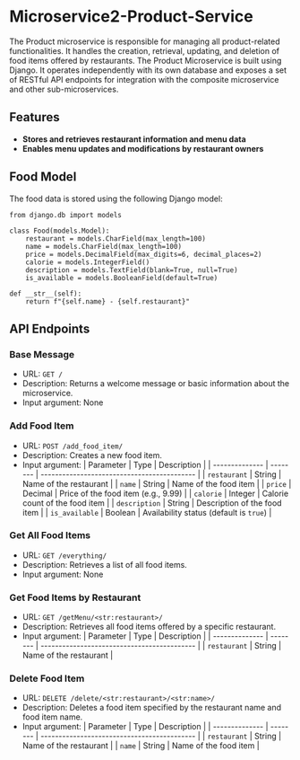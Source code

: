 # Microservice2-Product-Service
The Product microservice is responsible for managing all product-related functionalities. It handles the creation, retrieval, updating, and deletion of food items offered by restaurants. The Product Microservice is built using Django. It operates independently with its own database and exposes a set of RESTful API endpoints for integration with the composite microservice and other sub-microservices.

## Features
- **Stores and retrieves restaurant information and menu data**
- **Enables menu updates and modifications by restaurant owners**

## Food Model
The food data is stored using the following Django model:
```
from django.db import models

class Food(models.Model):
    restaurant = models.CharField(max_length=100)
    name = models.CharField(max_length=100)
    price = models.DecimalField(max_digits=6, decimal_places=2)
    calorie = models.IntegerField()
    description = models.TextField(blank=True, null=True)
    is_available = models.BooleanField(default=True)

def __str__(self):
    return f"{self.name} - {self.restaurant}"
```

## API Endpoints

### Base Message
- URL: ```GET /```
- Description: Returns a welcome message or basic information about the microservice.
- Input argument: None

### Add Food Item
- URL: ```POST /add_food_item/```
- Description: Creates a new food item.
- Input argument:
  | Parameter      | Type     | Description                                 |
  | -------------- | -------- | ------------------------------------------- |
  | `restaurant`   | String   | Name of the restaurant                      |
  | `name`         | String   | Name of the food item                       |
  | `price`        | Decimal  | Price of the food item (e.g., 9.99)         |
  | `calorie`      | Integer  | Calorie count of the food item              |
  | `description`  | String   | Description of the food item                |
  | `is_available` | Boolean  | Availability status (default is `true`)     |


### Get All Food Items
- URL: ```GET /everything/```
- Description: Retrieves a list of all food items.
- Input argument: None

### Get Food Items by Restaurant
- URL: ```GET /getMenu/<str:restaurant>/```
- Description: Retrieves all food items offered by a specific restaurant.
- Input argument:
  | Parameter      | Type     | Description                                 |
  | -------------- | -------- | ------------------------------------------- |
  | `restaurant`   | String   | Name of the restaurant                      |

### Delete Food Item
- URL: ```DELETE /delete/<str:restaurant>/<str:name>/```
- Description: Deletes a food item specified by the restaurant name and food item name.
- Input argument:
  | Parameter      | Type     | Description                                 |
  | -------------- | -------- | ------------------------------------------- |
  | `restaurant`   | String   | Name of the restaurant                      |
  | `name`         | String   | Name of the food item                       |
